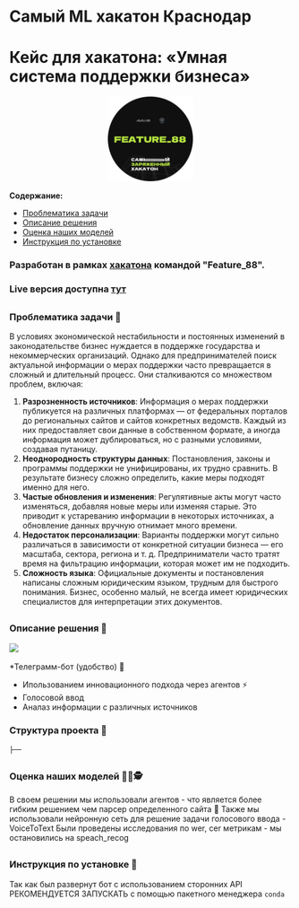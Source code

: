 # Самый ML хакатон Краснодар 
# Кейс для хакатона: «Умная система поддержки бизнеса»
<a name="readme-top"></a>
<p align="center">  
<img width="30%" src="./photo_5314467012107429274_c%20(1).jpg" alt="banner">
</p>
  <p align="center">
    <!--<h1 align="center">LLAIM</h1>-->
  </p>
  <p align="center">
    <p></p>
    <!-- <p><strong>Интеллектуальный пульт составителя.</strong></p> -->

  </p>
</div>

**Содержание:**
- [Проблематика задачи](#title1)
- [Описание решения](#title2)
- [Оценка наших моделей](#title4)
- [Инструкция по установке](#title5)
### Разработан в рамках [хакатона](https://avalab.yonote.ru/share/24970531-c84b-4e50-ae75-08f894355959) командой "Feature_88".
### Live версия доступна [тут](https://web.telegram.org/k/#@MindfulBiz_Feature_88_Bot)

## <h3 align="start"><a id="title1">Проблематика задачи 🧐</a></h3>  
В условиях экономической нестабильности и постоянных изменений в законодательстве бизнес нуждается в поддержке государства и некоммерческих организаций. Однако для предпринимателей поиск актуальной информации о мерах поддержки часто превращается в сложный и длительный процесс. Они сталкиваются со множеством проблем, включая:

1. **Разрозненность источников**: Информация о мерах поддержки публикуется на различных платформах — от федеральных порталов до региональных сайтов и сайтов конкретных ведомств. Каждый из них предоставляет свои данные в собственном формате, а иногда информация может дублироваться, но с разными условиями, создавая путаницу.
2. **Неоднородность структуры данных**: Постановления, законы и программы поддержки не унифицированы, их трудно сравнить. В результате бизнесу сложно определить, какие меры подходят именно для него.
3. **Частые обновления и изменения**: Регулятивные акты могут часто изменяться, добавляя новые меры или изменяя старые. Это приводит к устареванию информации в некоторых источниках, а обновление данных вручную отнимает много времени.
4. **Недостаток персонализации**: Варианты поддержки могут сильно различаться в зависимости от конкретной ситуации бизнеса — его масштаба, сектора, региона и т. д. Предприниматели часто тратят время на фильтрацию информации, которая может им не подходить.
5. **Сложность языка**: Официальные документы и постановления написаны сложным юридическим языком, трудным для быстрого понимания. Бизнес, особенно малый, не всегда имеет юридических специалистов для интерпретации этих документов.


## <h3 align="start"><a id="title2">Описание решения 📝</a></h3>

![](https://github.com/ioann2233/Feature_88_Krasnodar/blob/main/%D1%83%D1%81%D0%BA%D0%BE%D1%801.gif)


*Телеграмм-бот (удобство) 📍
* Ипользованием инновационного подхода через агентов ⚡
* Голосовой ввод
* Аналаз информации с различных источников 
### Структура проекта 🧱

```
├──
```

## <h3 align="start"><a id="title4">Оценка наших моделей 🧑‍🏫🕵️</a></h3> 


  
В своем решении мы использовали агентов - что является более гибким решением чем парсер определенного сайта 🤯
Также мы использовали нейронную сеть для решение задачи голосового ввода - VoiceToText
Были проведены исследования по wer, cer метрикам - мы остановились на speach_recog

## <h3 align="start"><a id="title5">Инструкция по установке 🧐</a></h3> 
Так как был развернут бот с использованием сторонних API РЕКОМЕНДУЕТСЯ ЗАПУСКАТЬ c помощью пакетного менеджера `conda`
